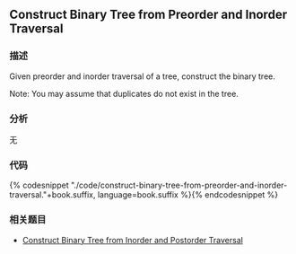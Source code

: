 ## Construct Binary Tree from Preorder and Inorder Traversal


### 描述

Given preorder and inorder traversal of a tree, construct the binary tree.

Note:
You may assume that duplicates do not exist in the tree.


### 分析

无


### 代码

{% codesnippet "./code/construct-binary-tree-from-preorder-and-inorder-traversal."+book.suffix, language=book.suffix %}{% endcodesnippet %}


### 相关题目


* [Construct Binary Tree from Inorder and Postorder Traversal](construct-binary-tree-from-inorder-and-postorder-traversal.md)
